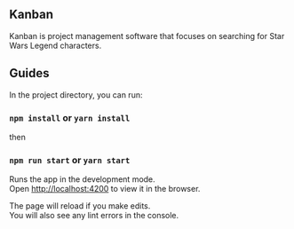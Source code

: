 ## Kanban

Kanban is project management software that focuses on searching for Star Wars Legend characters.

## Guides

In the project directory, you can run:

### `npm install` or `yarn install`

then

### `npm run start` or `yarn start`

Runs the app in the development mode.<br>
Open [http://localhost:4200](http://localhost:4200) to view it in the browser.

The page will reload if you make edits.<br>
You will also see any lint errors in the console.

